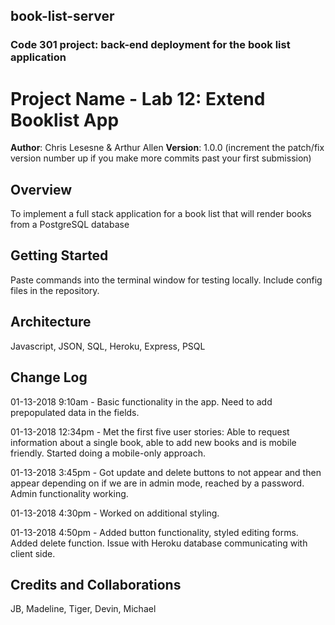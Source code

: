 ## book-list-server
### Code 301 project: back-end deployment for the book list application

# Project Name - Lab 12: Extend Booklist App

**Author**: Chris Lesesne & Arthur Allen
**Version**: 1.0.0 (increment the patch/fix version number up if you make more commits past your first submission)

## Overview
<!-- Provide a high level overview of what this application is and why you are building it, beyond the fact that it's an assignment for a Code Fellows 301 class. (i.e. What's your problem domain?) -->
To implement a full stack application for a book list that will render books from a PostgreSQL database

## Getting Started
<!-- What are the steps that a user must take in order to build this app on their own machine and get it running? -->
Paste commands into the terminal window for testing locally. Include config files in the repository.

## Architecture
<!-- Provide a detailed description of the application design. What technologies (languages, libraries, etc) you're using, and any other relevant design information. -->
Javascript, JSON, SQL, Heroku, Express, PSQL

## Change Log
<!-- Use this are to document the iterative changes made to your application as each feature is successfully implemented. Use time stamps. Here's an examples:

01-01-2001 4:59pm - Application now has a fully-functional express server, with GET and POST routes for the book resource. -->

01-13-2018 9:10am - Basic functionality in the app.  Need to add prepopulated data in the fields.

01-13-2018 12:34pm - Met the first five user stories: Able to request information about a single book, able to add new books and is mobile friendly.  Started doing a mobile-only approach.

01-13-2018 3:45pm - Got update and delete buttons to not appear and then appear depending on if we are in admin mode, reached by a password.  Admin functionality working.

01-13-2018 4:30pm - Worked on additional styling.

01-13-2018 4:50pm - Added button functionality, styled editing forms.  Added delete function.  Issue with Heroku database communicating with client side.

## Credits and Collaborations
<!-- Give credit (and a link) to other people or resources that helped you build this application. -->
JB, Madeline, Tiger, Devin, Michael
